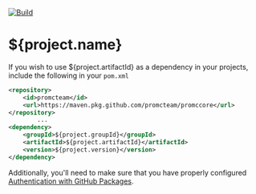 [![Build](https://github.com/promcteam/prorpgitems/actions/workflows/publish.yml/badge.svg?branch=dev)](https://github.com/promcteam/proskillapi/actions/workflows/publish.yml/badge.svg)

# ${project.name}

If you wish to use ${project.artifactId} as a dependency in your projects, include the following in your `pom.xml`

```xml
<repository>
    <id>promcteam</id>
    <url>https://maven.pkg.github.com/promcteam/promccore</url>
</repository>
        ...
<dependency>
    <groupId>${project.groupId}</groupId>
    <artifactId>${project.artifactId}</artifactId>
    <version>${project.version}</version>
</dependency>
```

Additionally, you'll need to make sure that you have properly configured [Authentication with GitHub Packages](https://docs.github.com/en/packages/working-with-a-github-packages-registry/working-with-the-apache-maven-registry#authenticating-to-github-packages).
